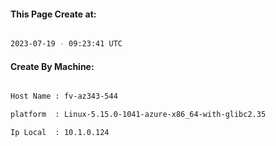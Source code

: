 
   
#### This Page Create at:

```bash

2023-07-19 - 09:23:41 UTC

```

#### Create By Machine:

```bash

Host Name : fv-az343-544

platform  : Linux-5.15.0-1041-azure-x86_64-with-glibc2.35

Ip Local  : 10.1.0.124

```

